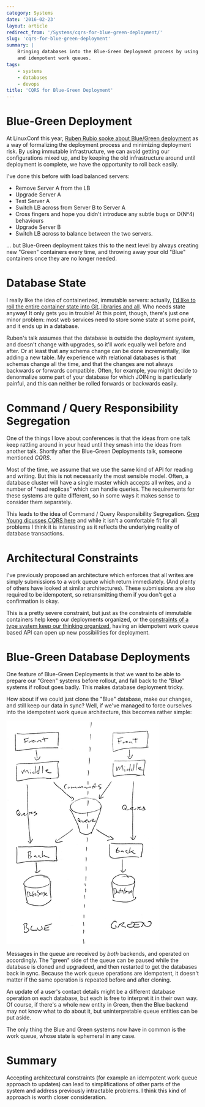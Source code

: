 ```yaml
---
category: Systems
date: '2016-02-23'
layout: article
redirect_from: '/Systems/cqrs-for-blue-green-deployment/'
slug: 'cqrs-for-blue-green-deployment'
summary: |
    Bringing databases into the Blue-Green Deployment process by using CQRS
    and idempotent work queues.
tags:
    - systems
    - databases
    - devops
title: 'CQRS for Blue-Green Deployment'
---
```


Blue-Green Deployment
=====================

At LinuxConf this year, [Ruben Rubio spoke about Blue/Green
deployment](http://mirror.linux.org.au/linux.conf.au/2016/01_Monday/Costa_Hall/Continuous_Delivery_using_bluegreen_deployments_and_immutable_infrastructure.webm)
as a way of formalizing the deployment process and minimizing deployment
risk. By using immutable infrastructure, we can avoid getting our
configurations mixed up, and by keeping the old infrastructure around
until deployment is complete, we have the opportunity to roll back
easily.

I've done this before with load balanced servers:

-   Remove Server A from the LB
-   Upgrade Server A
-   Test Server A
-   Switch LB across from Server B to Server A
-   Cross fingers and hope you didn't introduce any subtle bugs or
    O(N\^4) behaviours
-   Upgrade Server B
-   Switch LB across to balance between the two servers.

... but Blue-Green deployment takes this to the next level by always
creating new "Green" containers every time, and throwing away your old
"Blue" containers once they are no longer needed.

Database State
==============

I really like the idea of containerized, immutable servers: actually,
[I'd like to roll the entire container state into Git, libraries and
all](/etc/complete-containers-immutable-git/). Who needs state anyway!
It only gets you in trouble! At this point, though, there's just one
minor problem: most web services need to store some state at some point,
and it ends up in a database.

Ruben's talk assumes that the database is outside the deployment system,
and doesn't change with upgrades, so it'll work equally well before and
after. Or at least that any schema change can be done incrementally,
like adding a new table. My experience with relational databases is that
schemas change all the time, and that the changes are not always
backwards *or* forwards compatible. Often, for example, you might decide
to denormalize some part of your database for which JOINing is
particularly painful, and this can neither be rolled forwards or
backwards easily.

Command / Query Responsibility Segregation
==========================================

One of the things I love about conferences is that the ideas from one
talk keep rattling around in your head until they smash into the ideas
from another talk. Shortly after the Blue-Green Deployments talk,
someone mentioned *CQRS*.

Most of the time, we assume that we use the same kind of API for reading
and writing. But this is not necessarily the most sensible model. Often,
a database cluster will have a single master which accepts all writes,
and a number of "read replicas" which can handle queries. The
requirements for these systems are quite different, so in some ways it
makes sense to consider them separately.

This leads to the idea of Command / Query Responsibility Segregation.
[Greg Young dicusses CQRS
here](http://codebetter.com/gregyoung/2010/02/16/cqrs-task-based-uis-event-sourcing-agh/)
and while it isn't a comfortable fit for all problems I think it is
interesting as it reflects the underlying reality of database
transactions.

Architectural Constraints
=========================

I've previously proposed an architecture which enforces that all writes
are simply submissions to a work queue which return immediately. (And
plenty of others have looked at similar architectures). These
submissions are also required to be idempotent, so retransmitting them
if you don't get a confirmation is okay.

This is a pretty severe constraint, but just as the constraints of
immutable containers help keep our deployments organized, or the
[constraints of a type system keep our thinking
organized](http://mirror.linux.org.au/linux.conf.au/2016/02_Tuesday/Wool_Museum/The_Essential_Tools_of_OpenSource_Functional_Programming_Parametricity_Types.webm),
having an idempotent work queue based API can open up new possibilities
for deployment.

Blue-Green Database Deployments
===============================

One feature of Blue-Green Deployments is that we want to be able to
prepare our "Green" systems before rollout, and fall back to the "Blue"
systems if rollout goes badly. This makes database deployment tricky.

How about if we could just clone the "Blue" database, make our changes,
and still keep our data in sync? Well, if we've managed to force
ourselves into the idempotent work queue architecture, this becomes
rather simple:

![Blue/Green CQRS](bluegreencqrs.png)

Messages in the queue are received by *both* backends, and operated on
accordingly. The "green" side of the queue can be paused while the
database is cloned and upgradeed, and then restarted to get the
databases back in sync. Because the work queue operations are
idempotent, it doesn't matter if the same operation is repeated before
and after cloning.

An update of a user's contact details might be a different database
operation on each database, but each is free to interpret it in their
own way. Of course, if there's a whole new entity in Green, then the
Blue backend may not know what to do about it, but uninterpretable queue
entities can be put aside.

The only thing the Blue and Green systems now have in common is the work
queue, whose state is ephemeral in any case.

Summary
=======

Accepting architectural constraints (for example an idempotent work
queue approach to updates) can lead to simplifications of other parts of
the system and address previously intractable problems. I think this
kind of approach is worth closer consideration.
